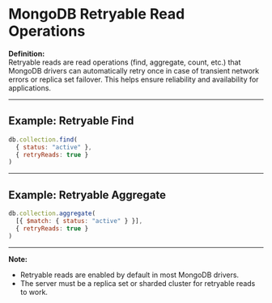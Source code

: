 # MongoDB Retryable Read Operations

**Definition:**  
Retryable reads are read operations (find, aggregate, count, etc.) that MongoDB drivers can automatically retry once in case of transient network errors or replica set failover. This helps ensure reliability and availability for applications.

---

## Example: Retryable Find

```js
db.collection.find(
  { status: "active" },
  { retryReads: true }
)
```

---

## Example: Retryable Aggregate

```js
db.collection.aggregate(
  [{ $match: { status: "active" } }],
  { retryReads: true }
)
```

---

**Note:**  
- Retryable reads are enabled by default in most MongoDB drivers.
- The server must be a replica set or sharded cluster for retryable reads to work.